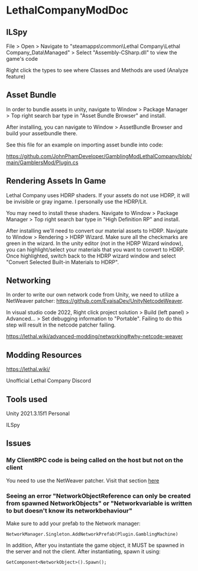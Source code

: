 # LethalCompanyModDoc

## ILSpy

File > Open > Navigate to "steamapps\common\Lethal Company\Lethal Company_Data\Managed" > Select "Assembly-CSharp.dll" to view the game's code

Right click the types to see where Classes and Methods are used (Analyze feature)

## Asset Bundle

In order to bundle assets in unity, navigate to Window > Package Manager > Top right search bar type in "Asset Bundle Browser" and install. 

After installing, you can navigate to Window > AssetBundle Browser and build your assetbundle there.

See this file for an example on importing asset bundle into code:

https://github.com/JohnPhamDeveloper/GamblingModLethalCompany/blob/main/GamblersMod/Plugin.cs

## Rendering Assets In Game

Lethal Company uses HDRP shaders. If your assets do not use HDRP, it will be invisible or gray ingame. I personally use the HDRP/Lit.

You may need to install these shaders. Navigate to Window > Package Manager > Top right search bar type in "High Definition RP" and install.

After installing we'll need to convert our material assets to HDRP. Navigate to Window > Rendering > HDRP Wizard. Make sure all the checkmarks are green in the wizard.
In the unity editor (not in the HDRP Wizard window), you can highlight/select your materials that you want to convert to HDRP. Once highlighted, switch back to the HDRP wizard window and select "Convert Selected Built-in Materials to HDRP".

## Networking

In order to write our own network code from Unity, we need to utilize a NetWeaver patcher: https://github.com/EvaisaDev/UnityNetcodeWeaver.

In visual studio code 2022, Right click project solution > Build (left panel) > Advanced... > Set debugging information to "Portable". Failing to do this step will result in the netcode patcher failing.

https://lethal.wiki/advanced-modding/networking#why-netcode-weaver

## Modding Resources

https://lethal.wiki/

Unofficial Lethal Company Discord

## Tools used

Unity 2021.3.15f1 Personal

ILSpy

## Issues

### My ClientRPC code is being called on the host but not on the client
You need to use the NetWeaver patcher. Visit that section [here](#Networking)

### Seeing an error "NetworkObjectReference can only be created from spawned NetworkObjects" or "Networkvariable is written to but doesn't know its networkbehaviour"
Make sure to add your prefab to the Network manager: 
```
NetworkManager.Singleton.AddNetworkPrefab(Plugin.GamblingMachine)
```

In addition, After you instantiate the game object, it MUST be spawned in the server and not the client. After instantiating, spawn it using:
```
GetComponent<NetworkObject>().Spawn();
```




